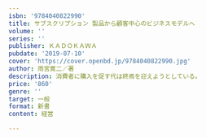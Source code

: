 ```yaml
---
isbn: '9784040822990'
title: サブスクリプション 製品から顧客中心のビジネスモデルへ
volume: ''
series: ''
publisher: ＫＡＤＯＫＡＷＡ
pubdate: '2019-07-10'
cover: 'https://cover.openbd.jp/9784040822990.jpg'
author: 雨宮寛二／著
description: 消費者に購入を促す代は終焉を迎えようとしている。
price: '860'
genre: ''
target: 一般
format: 新書
content: 経営

---
```

